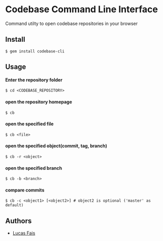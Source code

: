 # Codebase Command Line Interface

Command utilty to open codebase repositories in your browser

## Install

    $ gem install codebase-cli

## Usage

#### Enter the repository folder
    $ cd <CODEBASE_REPOSITORY>

#### open the repository homepage
    $ cb

#### open the specified file
    $ cb <file>
    
#### open the specified object(commit, tag, branch)
    $ cb -r <object>

#### open the specified branch
    $ cb -b <branch>

#### compare commits
    $ cb -c <object1> [<object2>] # object2 is optional ('master' as default)
	 
## Authors

* [Lucas Fais](https://github.com/lucasfais)
